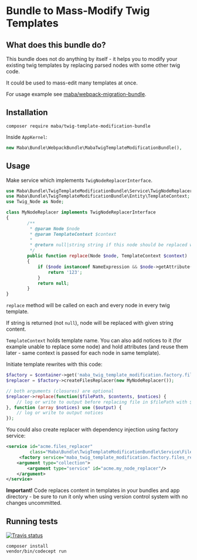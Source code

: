 Bundle to Mass-Modify Twig Templates
====

What does this bundle do?
----

This bundle does not do anything by itself - it helps you to modify your existing twig templates by replacing parsed
nodes with some other twig code.

It could be used to mass-edit many templates at once.

For usage example see [maba/webpack-migration-bundle](https://github.com/mariusbalcytis/webpack-migration-bundle).

Installation
----

```shell
composer require maba/twig-template-modification-bundle
```

Inside `AppKernel`:

```php
new Maba\Bundle\WebpackBundle\MabaTwigTemplateModificationBundle(),
```

Usage
----

Make service which implements `TwigNodeReplacerInterface`.

```php
use Maba\Bundle\TwigTemplateModificationBundle\Service\TwigNodeReplacerInterface;
use Maba\Bundle\TwigTemplateModificationBundle\Entity\TemplateContext;
use Twig_Node as Node;

class MyNodeReplacer implements TwigNodeReplacerInterface
{
        /**
         * @param Node $node
         * @param TemplateContext $context
         *
         * @return null|string string if this node should be replaced with given twig code
         */
        public function replace(Node $node, TemplateContext $context)
        {
            if ($node instanceof NameExpression && $node->getAttribute('name') === 'my_var') {
                return '123';
            }
            return null;
        }
}
```

`replace` method will be called on each and every node in every twig template.

If string is returned (not `null`), node will be replaced with given string content.

`TemplateContext` holds template name. You can also add notices to it (for example unable to replace some node)
and hold attributes (and reuse them later - same context is passed for each node in same template).

Initiate template rewrites with this code:

```php
$factory = $container->get('maba_twig_template_modification.factory.files_replacer');
$replacer = $factory->createFilesReplacer(new MyNodeReplacer());

// both arguments (closures) are optional
$replacer->replace(function($filePath, $contents, $notices) {
    // log or write to output before replacing file in $filePath with $contents
}, function (array $notices) use ($output) {
    // log or write to output notices
});
```

You could also create replacer with dependency injection using factory service:

```xml
<service id="acme.files_replacer"
         class="Maba\Bundle\TwigTemplateModificationBundle\Service\FilesReplacer">
     <factory service="maba_twig_template_modification.factory.files_replacer" method="createFilesReplacer"/>
    <argument type="collection">
        <argument type="service" id="acme.my_node_replacer"/>
    </argument>
</service>
```

**Important!** Code replaces content in templates in your bundles and app directory - be sure to run it only
when using version control system with no changes uncommitted.

## Running tests

[![Travis status](https://travis-ci.org/mariusbalcytis/twig-template-modification-bundle.svg?branch=master)](https://travis-ci.org/mariusbalcytis/twig-template-modification-bundle)

```shell
composer install
vendor/bin/codecept run
```
